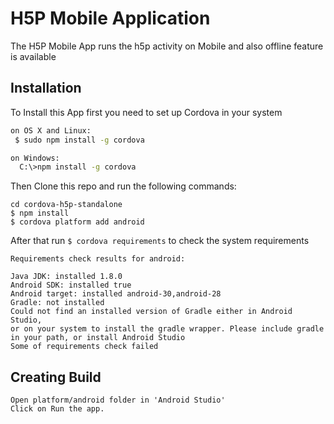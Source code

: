 # H5P Mobile Application

The H5P Mobile App runs the h5p activity on Mobile and also offline feature is available

## Installation

To Install this App first you need to set up Cordova in your system

```bash
on OS X and Linux:
 $ sudo npm install -g cordova

on Windows:
  C:\>npm install -g cordova
```
Then Clone this repo and run the following commands:

```
cd cordova-h5p-standalone
$ npm install
$ cordova platform add android
```
After that run `$ cordova requirements` to check the system requirements

```
Requirements check results for android:

Java JDK: installed 1.8.0
Android SDK: installed true
Android target: installed android-30,android-28
Gradle: not installed 
Could not find an installed version of Gradle either in Android Studio,
or on your system to install the gradle wrapper. Please include gradle 
in your path, or install Android Studio
Some of requirements check failed
``` 
## Creating Build

```
Open platform/android folder in 'Android Studio'
Click on Run the app.
```
